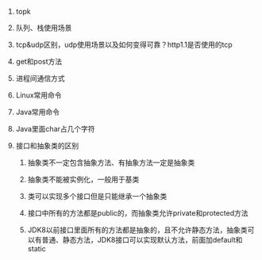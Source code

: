 1. topk

2. 队列、栈使用场景

3. tcp&udp区别，udp使用场景以及如何变得可靠？http1.1是否使用的tcp

4. get和post方法

5. 进程间通信方式

6. Linux常用命令

7. Java常用命令

8. Java里面char占几个字符

9. 接口和抽象类的区别

   1. 抽象类不一定包含抽象方法、有抽象方法一定是抽象类
   2. 抽象类不能被实例化，一般用于基类

   1. 类可以实现多个接口但是只能继承一个抽象类
   2. 接口中所有的方法都是public的，而抽象类允许private和protected方法
   3. JDK8以前接口里面所有的方法都是抽象的，且不允许静态方法，抽象类可以有普通、静态方法，JDK8接口可以实现默认方法，前面加default和static
